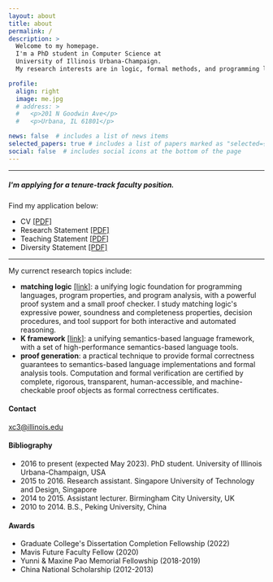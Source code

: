 ```yaml
---
layout: about
title: about
permalink: /
description: >
  Welcome to my homepage.
  I'm a PhD student in Computer Science at
  University of Illinois Urbana-Champaign.
  My research interests are in logic, formal methods, and programming languages.

profile:
  align: right
  image: me.jpg
  # address: >
  #   <p>201 N Goodwin Ave</p>
  #   <p>Urbana, IL 61801</p>

news: false  # includes a list of news items
selected_papers: true # includes a list of papers marked as "selected={true}"
social: false  # includes social icons at the bottom of the page
---
```


---

##### **I'm applying for a tenure-track faculty position.**
Find my application below:
* CV                  [[PDF]](assets/pdf/UIUC-Xiaohong-Chen-CV.pdf)
* Research Statement  [[PDF]](assets/pdf/UIUC-Xiaohong-Chen-RS.pdf)
* Teaching Statement  [[PDF]](assets/pdf/UIUC-Xiaohong-Chen-TS.pdf)
* Diversity Statement [[PDF]](assets/pdf/UIUC-Xiaohong-Chen-DS.pdf)

---

My currenct research topics include:
* **matching logic** [[link]](http://matching-logic.org): a unifying logic foundation for programming languages, program properties,
  and program analysis, with a powerful proof system and a small proof checker. 
  I study matching logic's expressive power, soundness and completeness properties,
  decision procedures, and tool support for both interactive and automated reasoning. 
* **K framework** [[link]](https://kframework.org): a unifying semantics-based language framework, with a set of high-performance
  semantics-based language tools.
* **proof generation**: a practical technique to provide formal correctness guarantees to semantics-based language implementations and formal analysis tools. Computation and formal verification are certified by complete, rigorous, transparent, human-accessible, and machine-checkable proof objects as formal correctness certificates.  

#### **Contact**
xc3@illinois.edu

#### **Bibliography**
* 2016 to present (expected May 2023). 
  PhD student. University of Illinois Urbana-Champaign, USA
* 2015 to 2016. 
  Research assistant. Singapore University of Technology and Design, Singapore
* 2014 to 2015. Assistant lecturer. Birmingham City University, UK
* 2010 to 2014. B.S., Peking University, China

#### **Awards**
* Graduate College's Dissertation Completion Fellowship (2022)
* Mavis Future Faculty Fellow (2020)
* Yunni & Maxine Pao Memorial Fellowship (2018-2019)
* China National Scholarship (2012-2013)